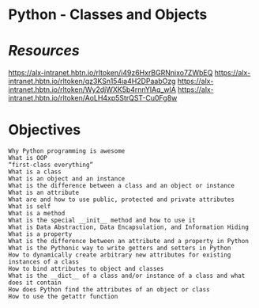 # Python - Classes and Objects

# *Resources*

https://alx-intranet.hbtn.io/rltoken/i49z6HxrBGRNnixo7ZWbEQ
https://alx-intranet.hbtn.io/rltoken/qz3KSn154ia4H2DPaabOzg
https://alx-intranet.hbtn.io/rltoken/Wy2djWXK5b4rnnYlAq_wlA
https://alx-intranet.hbtn.io/rltoken/AoLH4xp5StrQST-Cu0Fg8w

# Objectives 


    Why Python programming is awesome
    What is OOP
    “first-class everything”
    What is a class
    What is an object and an instance
    What is the difference between a class and an object or instance
    What is an attribute
    What are and how to use public, protected and private attributes
    What is self
    What is a method
    What is the special __init__ method and how to use it
    What is Data Abstraction, Data Encapsulation, and Information Hiding
    What is a property
    What is the difference between an attribute and a property in Python
    What is the Pythonic way to write getters and setters in Python
    How to dynamically create arbitrary new attributes for existing instances of a class
    How to bind attributes to object and classes
    What is the __dict__ of a class and/or instance of a class and what does it contain
    How does Python find the attributes of an object or class
    How to use the getattr function


